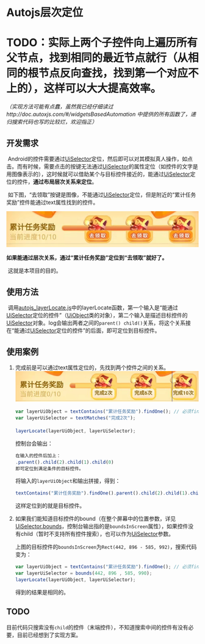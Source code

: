 # Autojs层次定位

# TODO：实际上两个子控件向上遍历所有父节点，找到相同的最近节点就行（从相同的根节点反向查找，找到第一个对应不上的），这样可以大大提高效率。

*（实现方法可能有点蠢，虽然我已经仔细读过http://doc.autoxjs.com/#/widgetsBasedAutomation 中提供的所有函数了，递归搜索代码也写的比较烂，欢迎指正）*

## 开发需求

​		Android的控件需要通过[UiSelector](http://doc.autoxjs.com/#/widgetsBasedAutomation?id=uiselector)定位，然后即可以对其模拟真人操作，如点击。而有时候，需要点击的按键无法通过[UiSelector](http://doc.autoxjs.com/#/widgetsBasedAutomation?id=uiselector)的属性定位（如控件的文字是用图像表示的），这时候就可以借助某个与目标控件接近的，能通过[UiSelector](http://doc.autoxjs.com/#/widgetsBasedAutomation?id=uiselector)定位的控件，**通过布局层次关系来定位**。

​		如下图，“去领取”按键是图像，不能通过[UiSelector](http://doc.autoxjs.com/#/widgetsBasedAutomation?id=uiselector)定位，但是附近的“累计任务奖励”控件能通过text属性找到的控件。

![](img/0.png)

​		**如果能通过层次关系，通过“累计任务奖励”定位到“去领取”就好了。**

​		这就是本项目的目的。



## 使用方法

​		调用[autojs_layerLocate.js](autojs_layerLocate.js)中的layerLocate函数，第一个输入是“能通过[UiSelector](http://doc.autoxjs.com/#/widgetsBasedAutomation?id=uiselector)定位的控件”（[UiObject](http://doc.autoxjs.com/#/widgetsBasedAutomation?id=uiobject)类的对象），第二个输入是描述目标控件的[UiSelector](http://doc.autoxjs.com/#/widgetsBasedAutomation?id=uiselector)对象。log会输出两者之间的`parent() child()`关系，将这个关系接在“能通过[UiSelector](http://doc.autoxjs.com/#/widgetsBasedAutomation?id=uiselector)定位的控件”的后面，即可定位到目标控件。



## 使用案例

1. 完成前是可以通过text属性定位的，先找到两个控件之间的关系。
   ![](img\1.png)

   ```js
   var layerUiObject = textContains("累计任务奖励").findOne(); // 必须findOne得到的才是UiObject，UiCollection没有parent和child。
   var layerUiSelector = textMatches("完成2次");
   
   layerLocate(layerUiObject, layerUiSelector); 
   ```

   控制台会输出：

   ```js
   在输入的控件后加上：
   .parent().child(2).child(1).child(0)
   即可定位到满足条件的目标控件。
   ```

   将输入的`layerUiObject`和输出拼接，得到：

   ```js
   textContains("累计任务奖励").findOne().parent().child(2).child(1).child(0)
   ```

   这样定位到的就是目标控件。

   

2. 如果我们能知道目标控件的bound（在整个屏幕中的位置参数，详见[UiSelector.bounds](http://doc.autoxjs.com/#/widgetsBasedAutomation?id=uiselectorboundsleft-top-right-buttom)，控制台输出指的是`boundsInScreen`属性），如果控件没有child（暂时不支持所有控件搜索），也可以作为[UiSelector](http://doc.autoxjs.com/#/widgetsBasedAutomation?id=uiselector)参数。

   上图的目标控件的`boundsInScreen`为`Rect(442, 896 - 585, 992)`，搜索代码变为：

   ```js
   var layerUiObject = textContains("累计任务奖励").findOne(); // 必须findOne得到的才是UiObject，UiCollection没有parent和child。
   var layerUiSelector = bounds(442, 896 , 585, 990);
   layerLocate(layerUiObject, layerUiSelector);
   ```

   得到的结果是相同的。

   

## TODO

​		目前代码只搜索没有`child`的控件（末端控件），不知道搜索中间的控件有没有必要，目前已经想到了实现方案。

